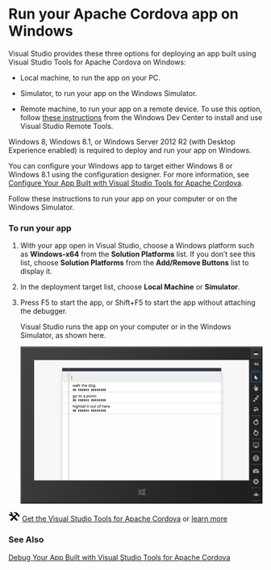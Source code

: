 <properties
   pageTitle="Run your Apache Cordova app on Windows | Cordova"
   description="description"
   services="na"
   documentationCenter=""
   authors="Mikejo5000"
   tags=""/>
<tags
   ms.service="na"
   ms.devlang="javascript"
   ms.topic="article"
   ms.tgt_pltfrm="mobile-multiple"
   ms.workload="na"
   ms.date="09/10/2015"
   ms.author="mikejo"/>
# Run your Apache Cordova app on Windows


Visual Studio provides these three options for deploying an app built using Visual Studio Tools for Apache Cordova on Windows:

*   Local machine, to run the app on your PC.

*   Simulator, to run your app on the Windows Simulator.

*   Remote machine, to run your app on a remote device. To use this option, follow [these instructions](https://msdn.microsoft.com/library/windows/apps/hh441469.aspx) from the Windows Dev Center to install and use Visual Studio Remote Tools.

Windows 8, Windows 8.1, or Windows Server 2012 R2 (with Desktop Experience enabled) is required to deploy and run your app on Windows.

You can configure your Windows app to target either Windows 8 or Windows 8.1 using the configuration designer. For more information, see [Configure Your App Built with Visual Studio Tools for Apache Cordova](../develop-apps/configure-app.md).

Follow these instructions to run your app on your computer or on the Windows Simulator.

### To run your app

1.  With your app open in Visual Studio, choose a Windows platform such as **Windows-x64** from the **Solution Platforms** list. If you don’t see this list, choose **Solution Platforms** from the **Add/Remove Buttons** list to display it.

2.  In the deployment target list, choose **Local Machine** or **Simulator**.

3.  Press F5 to start the app, or Shift+F5 to start the app without attaching the debugger.

    Visual Studio runs the app on your computer or in the Windows Simulator, as shown here.

    ![Running an app on the Windows Simulator](media/run-app-windows/run-windows-simulator.png)

![Download the tools](media/run-app-windows/run-windows-download-link.png) [Get the Visual Studio Tools for Apache Cordova](http://aka.ms/mchm38) or [learn more](https://www.visualstudio.com/cordova-vs.aspx)

### See Also

[Debug Your App Built with Visual Studio Tools for Apache Cordova](../debug-and-test/debug-using-visual-studio.md)
